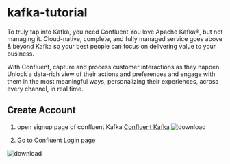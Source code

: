 # kafka-tutorial

To truly tap into Kafka, you need Confluent
You love Apache Kafka®, but not managing it. Cloud-native, complete, and fully managed service goes above & beyond Kafka so your best people can focus on delivering value to your business.

With Confluent, capture and process customer interactions as they happen. Unlock a data-rich view of their actions and preferences and engage with them in the most meaningful ways, personalizing their experiences, across every channel, in real time.


## Create Account

1. open signup page of confluent Kafka
[Confluent Kafka](https://www.confluent.io/get-started/)
![download](https://user-images.githubusercontent.com/34875169/169843335-edbf331f-96a2-499f-81a0-892dfeed9d78.png)




2. Go to Confluent [Login page](https://confluent.cloud/signup/idp/google-oauth2?signup_source=iosocial&iov_id=49a3b680-a2a1-4f52-8c1d-888fae73120e&_ga=2.145483828.1681359053.1653306300-338132655.1653306300)

![download](https://user-images.githubusercontent.com/34875169/169844230-41d01336-f22d-4037-99e4-ac5e458e0c24.png)


